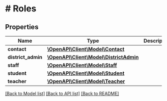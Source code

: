 # # Roles

## Properties

Name | Type | Description | Notes
------------ | ------------- | ------------- | -------------
**contact** | [**\OpenAPI\Client\Model\Contact**](Contact.md) |  | [optional]
**district_admin** | [**\OpenAPI\Client\Model\DistrictAdmin**](DistrictAdmin.md) |  | [optional]
**staff** | [**\OpenAPI\Client\Model\Staff**](Staff.md) |  | [optional]
**student** | [**\OpenAPI\Client\Model\Student**](Student.md) |  | [optional]
**teacher** | [**\OpenAPI\Client\Model\Teacher**](Teacher.md) |  | [optional]

[[Back to Model list]](../../README.md#models) [[Back to API list]](../../README.md#endpoints) [[Back to README]](../../README.md)
